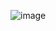 ![image](https://github.com/Abiji-2020/DSA-Cracker/assets/145255212/3ba7fa18-9388-4318-8347-de13f96dbda1)
